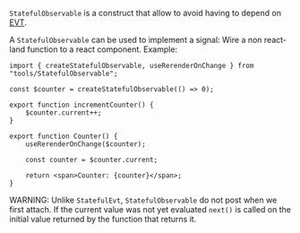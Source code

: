 `StatefulObservable` is a construct that allow to avoid having to depend on [EVT](https://evt.land).

A `StatefulObservable` can be used to implement a signal: Wire a non react-land function to a react component.
Example:

```tsx
import { createStatefulObservable, useRerenderOnChange } from "tools/StatefulObservable";

const $counter = createStatefulObservable(() => 0);

export function incrementCounter() {
    $counter.current++;
}

export function Counter() {
    useRerenderOnChange($counter);

    const counter = $counter.current;

    return <span>Counter: {counter}</span>;
}
```

WARNING: Unlike `StatefulEvt`, `StatefulObservable` do not post when we first attach.
If the current value was not yet evaluated `next()` is called on the initial value returned by the function that
returns it.
